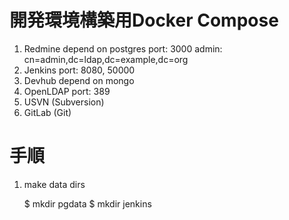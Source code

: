 # 開発環境構築用Docker Compose

1. Redmine depend on postgres
   port: 3000
   admin: cn=admin,dc=ldap,dc=example,dc=org
2. Jenkins
   port: 8080, 50000
3. Devhub depend on mongo
4. OpenLDAP
   port: 389
5. USVN (Subversion)
6. GitLab (Git)

# 手順

1. make data dirs

   $ mkdir pgdata
   $ mkdir jenkins

